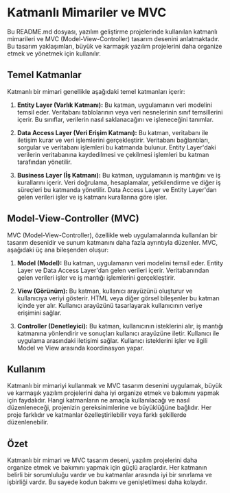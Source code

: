 # Katmanlı Mimariler ve MVC

Bu README.md dosyası, yazılım geliştirme projelerinde kullanılan katmanlı mimarileri ve MVC (Model-View-Controller) tasarım desenini anlatmaktadır. Bu tasarım yaklaşımları, büyük ve karmaşık yazılım projelerini daha organize etmek ve yönetmek için kullanılır.

## Temel Katmanlar

Katmanlı bir mimari genellikle aşağıdaki temel katmanları içerir:

1. **Entity Layer (Varlık Katmanı):** Bu katman, uygulamanın veri modelini temsil eder. Veritabanı tablolarının veya veri nesnelerinin sınıf temsillerini içerir. Bu sınıflar, verilerin nasıl saklanacağını ve işleneceğini tanımlar.

2. **Data Access Layer (Veri Erişim Katmanı):** Bu katman, veritabanı ile iletişim kurar ve veri işlemlerini gerçekleştirir. Veritabanı bağlantıları, sorgular ve veritabanı işlemleri bu katmanda bulunur. Entity Layer'daki verilerin veritabanına kaydedilmesi ve çekilmesi işlemleri bu katman tarafından yönetilir.

3. **Business Layer (İş Katmanı):** Bu katman, uygulamanın iş mantığını ve iş kurallarını içerir. Veri doğrulama, hesaplamalar, yetkilendirme ve diğer iş süreçleri bu katmanda yönetilir. Data Access Layer ve Entity Layer'dan gelen verileri işler ve iş katmanı kurallarına göre işler.

## Model-View-Controller (MVC)

MVC (Model-View-Controller), özellikle web uygulamalarında kullanılan bir tasarım desenidir ve sunum katmanını daha fazla ayrıntıyla düzenler. MVC, aşağıdaki üç ana bileşenden oluşur:

1. **Model (Model):** Bu katman, uygulamanın veri modelini temsil eder. Entity Layer ve Data Access Layer'dan gelen verileri içerir. Veritabanından gelen verileri işler ve iş mantığı işlemlerini gerçekleştirir.

2. **View (Görünüm):** Bu katman, kullanıcı arayüzünü oluşturur ve kullanıcıya veriyi gösterir. HTML veya diğer görsel bileşenler bu katman içinde yer alır. Kullanıcı arayüzünü tasarlayarak kullanıcının veriye erişimini sağlar.

3. **Controller (Denetleyici):** Bu katman, kullanıcının isteklerini alır, iş mantığı katmanına yönlendirir ve sonuçları kullanıcı arayüzüne iletir. Kullanıcı ile uygulama arasındaki iletişimi sağlar. Kullanıcı isteklerini işler ve ilgili Model ve View arasında koordinasyon yapar.

## Kullanım

Katmanlı bir mimariyi kullanmak ve MVC tasarım desenini uygulamak, büyük ve karmaşık yazılım projelerini daha iyi organize etmek ve bakımını yapmak için faydalıdır. Hangi katmanların ne amaçla kullanılacağı ve nasıl düzenleneceği, projenizin gereksinimlerine ve büyüklüğüne bağlıdır. Her proje farklıdır ve katmanlar özelleştirilebilir veya farklı şekillerde düzenlenebilir.

## Özet

Katmanlı bir mimari ve MVC tasarım deseni, yazılım projelerini daha organize etmek ve bakımını yapmak için güçlü araçlardır. Her katmanın belirli bir sorumluluğu vardır ve bu katmanlar arasında iyi bir sınırlama ve işbirliği vardır. Bu sayede kodun bakımı ve genişletilmesi daha kolaydır.

